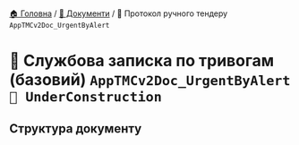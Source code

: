 ﻿[🏠 Головна](../README.MD) / [📕 Документи](./README.MD) / 📕 Протокол ручного тендеру `AppTMCv2Doc_UrgentByAlert`

# 📕 Службова записка по тривогам (базовий) `AppTMCv2Doc_UrgentByAlert` </br> `🚧 UnderConstruction`

## Структура документу